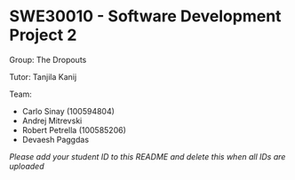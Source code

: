 # SWE30010 - Software Development Project 2 #
Group: The Dropouts

Tutor: Tanjila Kanij

Team:
* Carlo Sinay (100594804)
* Andrej Mitrevski
* Robert Petrella (100585206)
* Devaesh Paggdas

*Please add your student ID to this README and delete this when all IDs are uploaded*
